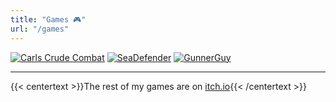 ```yaml
---
title: "Games 🎮"
url: "/games"
---
```

[![Carls Crude Combat](/images/game-covers/carls-crude-combat-cover.png)](https://plug-world.com/carls-crude-combat)
[![SeaDefender](/images/game-covers/sea-defender-cover.png)](https://plug-world.com/seadefender)
[![GunnerGuy](/images/game-covers/gunner-guy-cover.png)](https://plug-world.com/gunnerguy)

-----
{{< centertext >}}The rest of my games are on [itch.io](https://plugworldg.itch.io/){{< /centertext >}}
